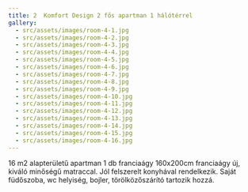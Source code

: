 ```yaml
---
title: 2  Komfort Design 2 fős apartman 1 hálótérrel
gallery:
  - src/assets/images/room-4-1.jpg
  - src/assets/images/room-4-2.jpg
  - src/assets/images/room-4-3.jpg
  - src/assets/images/room-4-4.jpg
  - src/assets/images/room-4-5.jpg
  - src/assets/images/room-4-6.jpg
  - src/assets/images/room-4-7.jpg
  - src/assets/images/room-4-8.jpg
  - src/assets/images/room-4-9.jpg
  - src/assets/images/room-4-10.jpg
  - src/assets/images/room-4-11.jpg
  - src/assets/images/room-4-12.jpg
  - src/assets/images/room-4-13.jpg
  - src/assets/images/room-4-14.jpg
  - src/assets/images/room-4-15.jpg
  - src/assets/images/room-4-16.jpg
---
```

16 m2 alapterületű apartman 1 db franciaágy 160x200cm franciaágy új,
kiváló minőségű matraccal. Jól felszerelt konyhával rendelkezik. Saját füdőszoba,
wc helyiség, bojler, törölközőszárító tartozik hozzá.
